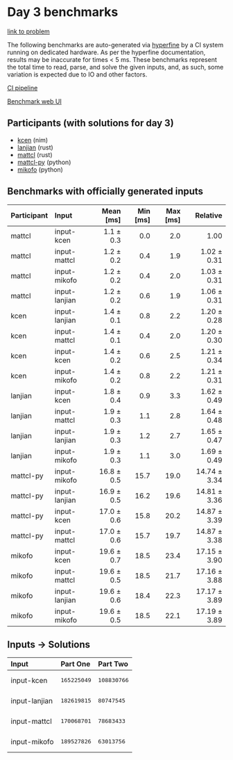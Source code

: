 # Day 3 benchmarks

[link to problem](https://adventofcode.com/2024/day/3)

The following benchmarks are auto-generated via
[hyperfine](https://github.com/sharkdp/hyperfine) by a CI system running on
dedicated hardware. As per the hyperfine documentation, results may be
inaccurate for times < 5 ms. These benchmarks represent the total time to read,
parse, and solve the given inputs, and, as such, some variation is expected due
to IO and other factors.

[CI pipeline](http://ci.papercode.net:8080/teams/main/pipelines/aoc2024)

[Benchmark web UI](https://aoc.ancalagon.black)


## Participants (with solutions for day 3)

- [kcen](https://github.com/kcen/aoc2024) (nim)
- [lanjian](https://github.com/lanjian/aoc-2024) (rust)
- [mattcl](https://github.com/mattcl/aoc2024) (rust)
- [mattcl-py](https://github.com/mattcl/aoc2024-py) (python)
- [mikofo](https://github.com/mikofo/aoc2024) (python)


## Benchmarks with officially generated inputs

| Participant | Input | Mean [ms] | Min [ms] | Max [ms] | Relative |
|:---|:---|---:|---:|---:|---:|
| mattcl | input-kcen | 1.1 ± 0.3 | 0.0 | 2.0 | 1.00 |
| mattcl | input-mattcl | 1.2 ± 0.2 | 0.4 | 1.9 | 1.02 ± 0.31 |
| mattcl | input-mikofo | 1.2 ± 0.2 | 0.4 | 2.0 | 1.03 ± 0.31 |
| mattcl | input-lanjian | 1.2 ± 0.2 | 0.6 | 1.9 | 1.06 ± 0.31 |
| kcen | input-lanjian | 1.4 ± 0.1 | 0.8 | 2.2 | 1.20 ± 0.28 |
| kcen | input-mattcl | 1.4 ± 0.1 | 0.4 | 2.0 | 1.20 ± 0.30 |
| kcen | input-kcen | 1.4 ± 0.2 | 0.6 | 2.5 | 1.21 ± 0.34 |
| kcen | input-mikofo | 1.4 ± 0.2 | 0.8 | 2.2 | 1.21 ± 0.31 |
| lanjian | input-kcen | 1.8 ± 0.4 | 0.9 | 3.3 | 1.62 ± 0.49 |
| lanjian | input-mattcl | 1.9 ± 0.3 | 1.1 | 2.8 | 1.64 ± 0.48 |
| lanjian | input-lanjian | 1.9 ± 0.3 | 1.2 | 2.7 | 1.65 ± 0.47 |
| lanjian | input-mikofo | 1.9 ± 0.3 | 1.1 | 3.0 | 1.69 ± 0.49 |
| mattcl-py | input-mikofo | 16.8 ± 0.5 | 15.7 | 19.0 | 14.74 ± 3.34 |
| mattcl-py | input-lanjian | 16.9 ± 0.5 | 16.2 | 19.6 | 14.81 ± 3.36 |
| mattcl-py | input-kcen | 17.0 ± 0.6 | 15.8 | 20.2 | 14.87 ± 3.39 |
| mattcl-py | input-mattcl | 17.0 ± 0.6 | 15.7 | 19.7 | 14.87 ± 3.38 |
| mikofo | input-kcen | 19.6 ± 0.7 | 18.5 | 23.4 | 17.15 ± 3.90 |
| mikofo | input-mattcl | 19.6 ± 0.5 | 18.5 | 21.7 | 17.16 ± 3.88 |
| mikofo | input-lanjian | 19.6 ± 0.6 | 18.4 | 22.3 | 17.17 ± 3.89 |
| mikofo | input-mikofo | 19.6 ± 0.5 | 18.5 | 22.1 | 17.19 ± 3.89 |


## Inputs -> Solutions

| Input | Part One | Part Two |
|:---|:---|:---|
|input-kcen|<pre>165225049</pre>|<pre>108830766</pre>|
|input-lanjian|<pre>182619815</pre>|<pre>80747545</pre>|
|input-mattcl|<pre>170068701</pre>|<pre>78683433</pre>|
|input-mikofo|<pre>189527826</pre>|<pre>63013756</pre>|